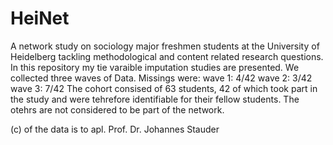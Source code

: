 # HeiNet
A network study on sociology major freshmen students at the University of Heidelberg tackling methodological and content related research questions.
In this repository my tie varaible imputation studies are presented.
We collected three waves of Data. Missings were:
  wave 1: 4/42
  wave 2: 3/42
  wave 3: 7/42
The cohort consised of 63 students, 42 of which took part in the study and were tehrefore identifiable for their fellow students.
The otehrs are not considered to be part of the network.

(c) of the data is to apl. Prof. Dr. Johannes Stauder
